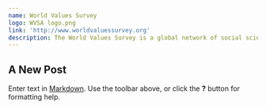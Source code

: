 ```yaml
---
name: World Values Survey
logo: WVSA logo.png
link: 'http://www.worldvaluessurvey.org'
description: The World Values Survey is a global network of social scientists studying changing values and their impact on social and political life, led by an international team of scholars, with the WVS Association and WVSA Secretariat headquartered in Vienna, Austria.
---
```


## A New Post

Enter text in [Markdown](http://daringfireball.net/projects/markdown/). Use the toolbar above, or click the **?** button for formatting help.
